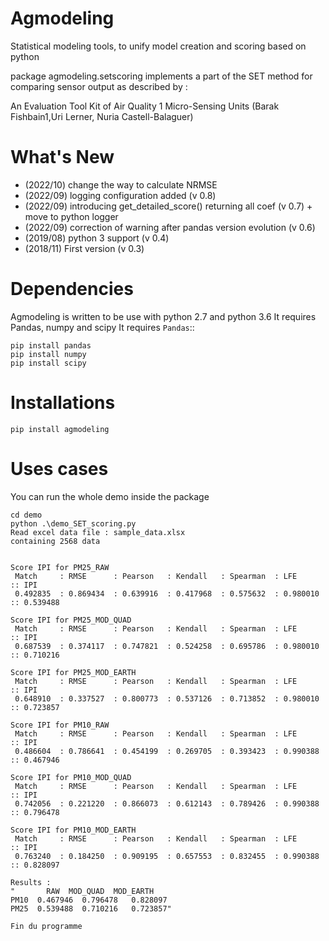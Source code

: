 
Agmodeling
===========
Statistical modeling tools, to unify model creation and scoring based on python

package agmodeling.setscoring implements a part of the SET method for comparing
sensor output as described by :

An Evaluation Tool Kit of Air Quality 1 Micro-Sensing Units 
(Barak Fishbain1,Uri Lerner, Nuria Castell-Balaguer)



What's New
===========
- (2022/10) change the way to calculate NRMSE
- (2022/09) logging configuration added  (v 0.8)
- (2022/09) introducing get_detailed_score() returning all coef  (v 0.7)
            + move to python logger
- (2022/09) correction of warning after pandas version evolution (v 0.6)
- (2019/08) python 3 support (v 0.4)
- (2018/11) First version (v 0.3)



Dependencies
=============

Agmodeling is written to be use with python 2.7 and python 3.6
It requires Pandas, numpy and  scipy
It requires `Pandas`::

    pip install pandas
    pip install numpy
    pip install scipy
    
    
Installations
=============

    pip install agmodeling
    

Uses cases
========== 

	
You can run the whole demo inside the package   

	cd demo
	python .\demo_SET_scoring.py
	Read excel data file : sample_data.xlsx
	containing 2568 data
	

	Score IPI for PM25_RAW
	 Match     : RMSE      : Pearson   : Kendall   : Spearman  : LFE        :: IPI       
	 0.492835  : 0.869434  : 0.639916  : 0.417968  : 0.575632  : 0.980010   :: 0.539488  
	
	Score IPI for PM25_MOD_QUAD
	 Match     : RMSE      : Pearson   : Kendall   : Spearman  : LFE        :: IPI       
	 0.687539  : 0.374117  : 0.747821  : 0.524258  : 0.695786  : 0.980010   :: 0.710216  
	
	Score IPI for PM25_MOD_EARTH
	 Match     : RMSE      : Pearson   : Kendall   : Spearman  : LFE        :: IPI       
	 0.648910  : 0.337527  : 0.800773  : 0.537126  : 0.713852  : 0.980010   :: 0.723857  
	
	Score IPI for PM10_RAW
	 Match     : RMSE      : Pearson   : Kendall   : Spearman  : LFE        :: IPI       
	 0.486604  : 0.786641  : 0.454199  : 0.269705  : 0.393423  : 0.990388   :: 0.467946  
	
	Score IPI for PM10_MOD_QUAD
	 Match     : RMSE      : Pearson   : Kendall   : Spearman  : LFE        :: IPI       
	 0.742056  : 0.221220  : 0.866073  : 0.612143  : 0.789426  : 0.990388   :: 0.796478  
	
	Score IPI for PM10_MOD_EARTH
	 Match     : RMSE      : Pearson   : Kendall   : Spearman  : LFE        :: IPI       
	 0.763240  : 0.184250  : 0.909195  : 0.657553  : 0.832455  : 0.990388   :: 0.828097  
		
	Results :
	"		RAW  MOD_QUAD  MOD_EARTH
	PM10  0.467946  0.796478   0.828097
	PM25  0.539488  0.710216   0.723857"
	
	Fin du programme

